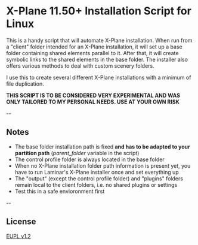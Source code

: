 # X-Plane 11.50+ Installation Script for Linux

This is a handy script that will automate X-Plane installation. When run from a "client" folder intended for an X-Plane installation, it will set up a base folder containing shared elements parallel to it. After that, it will create symbolic links to the shared elements in the base folder. The installer also offers various methods to deal with custom scenery folders.

I use this to create several different X-Plane installations with a minimum of file duplication.

**THIS SCRIPT IS TO BE CONSIDERED VERY EXPERIMENTAL AND WAS ONLY TAILORED TO MY PERSONAL NEEDS. USE AT YOUR OWN RISK**  

--

## Notes

- The base folder installation path is fixed **and has to be adapted to your partition path** (*parent_folder* variable in the script)
- The control profile folder is always located in the base folder
- When no X-Plane installation folder path information is present yet, you have to run Laminar's X-Plane installer once and set everything up
- The "output" (except the control profile folder) and "plugins" folders remain local to the client folders, i.e. no shared plugins or settings
- Test this in a safe envioronment first

--

## License

[EUPL v1.2](https://github.com/JT8D-17/x-plane-utility-scripts/blob/master/license.md)